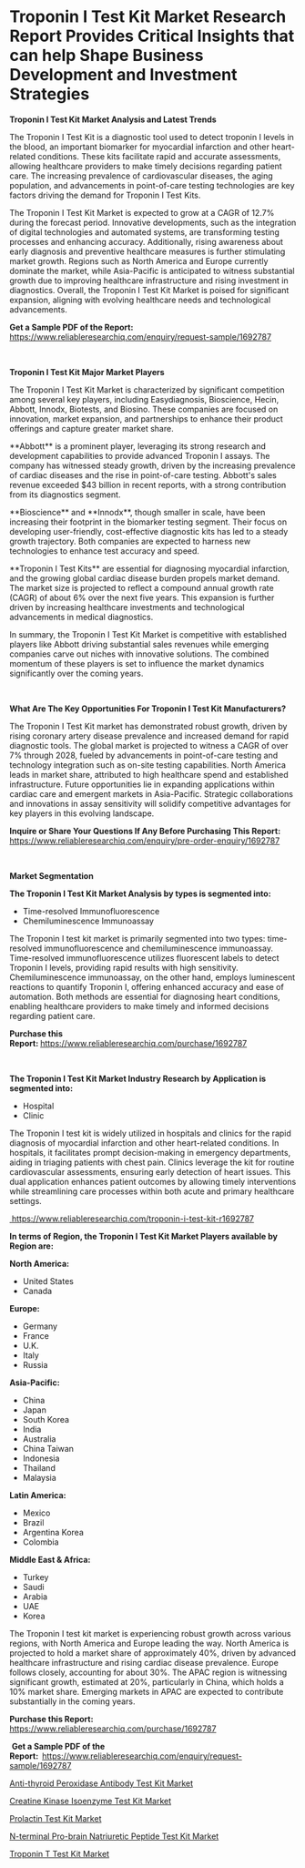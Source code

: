 <p><h1>Troponin I Test Kit Market Research Report Provides Critical Insights that can help Shape Business Development and Investment Strategies</h1></p><p><strong>Troponin I Test Kit Market Analysis and Latest Trends</strong></p>
<p><p>The Troponin I Test Kit is a diagnostic tool used to detect troponin I levels in the blood, an important biomarker for myocardial infarction and other heart-related conditions. These kits facilitate rapid and accurate assessments, allowing healthcare providers to make timely decisions regarding patient care. The increasing prevalence of cardiovascular diseases, the aging population, and advancements in point-of-care testing technologies are key factors driving the demand for Troponin I Test Kits.</p><p>The Troponin I Test Kit Market is expected to grow at a CAGR of 12.7% during the forecast period. Innovative developments, such as the integration of digital technologies and automated systems, are transforming testing processes and enhancing accuracy. Additionally, rising awareness about early diagnosis and preventive healthcare measures is further stimulating market growth. Regions such as North America and Europe currently dominate the market, while Asia-Pacific is anticipated to witness substantial growth due to improving healthcare infrastructure and rising investment in diagnostics. Overall, the Troponin I Test Kit Market is poised for significant expansion, aligning with evolving healthcare needs and technological advancements.</p></p>
<p><strong>Get a Sample PDF of the Report:&nbsp;</strong> <a href="https://www.reliableresearchiq.com/enquiry/request-sample/1692787?utm_campaign=1082&utm_medium=2&utm_source=Github&utm_content=ia&utm_term=27032025&utm_id=troponin-i-test-kit">https://www.reliableresearchiq.com/enquiry/request-sample/1692787</a></p>
<p>&nbsp;</p>
<p><strong>Troponin I Test Kit Major Market Players</strong></p>
<p><p>The Troponin I Test Kit Market is characterized by significant competition among several key players, including Easydiagnosis, Bioscience, Hecin, Abbott, Innodx, Biotests, and Biosino. These companies are focused on innovation, market expansion, and partnerships to enhance their product offerings and capture greater market share.</p><p>**Abbott** is a prominent player, leveraging its strong research and development capabilities to provide advanced Troponin I assays. The company has witnessed steady growth, driven by the increasing prevalence of cardiac diseases and the rise in point-of-care testing. Abbott's sales revenue exceeded $43 billion in recent reports, with a strong contribution from its diagnostics segment.</p><p>**Bioscience** and **Innodx**, though smaller in scale, have been increasing their footprint in the biomarker testing segment. Their focus on developing user-friendly, cost-effective diagnostic kits has led to a steady growth trajectory. Both companies are expected to harness new technologies to enhance test accuracy and speed.</p><p>**Troponin I Test Kits** are essential for diagnosing myocardial infarction, and the growing global cardiac disease burden propels market demand. The market size is projected to reflect a compound annual growth rate (CAGR) of about 6% over the next five years. This expansion is further driven by increasing healthcare investments and technological advancements in medical diagnostics.</p><p>In summary, the Troponin I Test Kit Market is competitive with established players like Abbott driving substantial sales revenues while emerging companies carve out niches with innovative solutions. The combined momentum of these players is set to influence the market dynamics significantly over the coming years.</p></p>
<p>&nbsp;</p>
<p><strong>What Are The Key Opportunities For Troponin I Test Kit Manufacturers?</strong></p>
<p><p>The Troponin I Test Kit market has demonstrated robust growth, driven by rising coronary artery disease prevalence and increased demand for rapid diagnostic tools. The global market is projected to witness a CAGR of over 7% through 2028, fueled by advancements in point-of-care testing and technology integration such as on-site testing capabilities. North America leads in market share, attributed to high healthcare spend and established infrastructure. Future opportunities lie in expanding applications within cardiac care and emergent markets in Asia-Pacific. Strategic collaborations and innovations in assay sensitivity will solidify competitive advantages for key players in this evolving landscape.</p></p>
<p><strong>Inquire or Share Your Questions If Any Before Purchasing This Report:</strong> <a href="https://www.reliableresearchiq.com/enquiry/pre-order-enquiry/1692787?utm_campaign=1082&utm_medium=2&utm_source=Github&utm_content=ia&utm_term=27032025&utm_id=troponin-i-test-kit">https://www.reliableresearchiq.com/enquiry/pre-order-enquiry/1692787</a></p>
<p>&nbsp;</p>
<p><strong>Market Segmentation</strong></p>
<p><strong>The Troponin I Test Kit Market Analysis by types is segmented into:</strong></p>
<p><ul><li>Time-resolved Immunofluorescence</li><li>Chemiluminescence Immunoassay</li></ul></p>
<p><p>The Troponin I test kit market is primarily segmented into two types: time-resolved immunofluorescence and chemiluminescence immunoassay. Time-resolved immunofluorescence utilizes fluorescent labels to detect Troponin I levels, providing rapid results with high sensitivity. Chemiluminescence immunoassay, on the other hand, employs luminescent reactions to quantify Troponin I, offering enhanced accuracy and ease of automation. Both methods are essential for diagnosing heart conditions, enabling healthcare providers to make timely and informed decisions regarding patient care.</p></p>
<p><strong>Purchase this Report:&nbsp;</strong><a href="https://www.reliableresearchiq.com/purchase/1692787?utm_campaign=1082&utm_medium=2&utm_source=Github&utm_content=ia&utm_term=27032025&utm_id=troponin-i-test-kit">https://www.reliableresearchiq.com/purchase/1692787</a></p>
<p>&nbsp;</p>
<p><strong>The Troponin I Test Kit Market Industry Research by Application is segmented into:</strong></p>
<p><ul><li>Hospital</li><li>Clinic</li></ul></p>
<p><p>The Troponin I test kit is widely utilized in hospitals and clinics for the rapid diagnosis of myocardial infarction and other heart-related conditions. In hospitals, it facilitates prompt decision-making in emergency departments, aiding in triaging patients with chest pain. Clinics leverage the kit for routine cardiovascular assessments, ensuring early detection of heart issues. This dual application enhances patient outcomes by allowing timely interventions while streamlining care processes within both acute and primary healthcare settings.</p></p>
<p><a href="https://www.reliableresearchiq.com/troponin-i-test-kit-r1692787?utm_campaign=1082&utm_medium=2&utm_source=Github&utm_content=ia&utm_term=27032025&utm_id=troponin-i-test-kit">&nbsp;https://www.reliableresearchiq.com/troponin-i-test-kit-r1692787</a></p>
<p><strong>In terms of Region, the Troponin I Test Kit Market Players available by Region are:</strong></p>
<p>
    <p> <strong> North America: </strong>
        <ul>
            <li>United States</li>
            <li>Canada</li>
        </ul>
        </p> 
    <p> <strong> Europe: </strong>
        <ul>
            <li>Germany</li>
            <li>France</li>
            <li>U.K.</li>
            <li>Italy</li>
            <li>Russia</li>
        </ul>
        </p> 
    <p> <strong> Asia-Pacific: </strong>
        <ul>
            <li>China</li>
            <li>Japan</li>
            <li>South Korea</li>
            <li>India</li>
            <li>Australia</li>
            <li>China Taiwan</li>
            <li>Indonesia</li>
            <li>Thailand</li>
            <li>Malaysia</li>
        </ul>
        </p> 
    <p> <strong> Latin America: </strong>
        <ul>
            <li>Mexico</li>
            <li>Brazil</li>
            <li>Argentina Korea</li>
            <li>Colombia</li>
        </ul>
        </p> 
    <p> <strong> Middle East & Africa: </strong>
        <ul>
            <li>Turkey</li>
            <li>Saudi</li>
            <li>Arabia</li>
            <li>UAE</li>
            <li>Korea</li>
        </ul>
    </p>
    </p>
<p><p>The Troponin I test kit market is experiencing robust growth across various regions, with North America and Europe leading the way. North America is projected to hold a market share of approximately 40%, driven by advanced healthcare infrastructure and rising cardiac disease prevalence. Europe follows closely, accounting for about 30%. The APAC region is witnessing significant growth, estimated at 20%, particularly in China, which holds a 10% market share. Emerging markets in APAC are expected to contribute substantially in the coming years.</p></p>
<p><strong>Purchase this Report: </strong><a href="https://www.reliableresearchiq.com/purchase/1692787?utm_campaign=1082&utm_medium=2&utm_source=Github&utm_content=ia&utm_term=27032025&utm_id=troponin-i-test-kit">https://www.reliableresearchiq.com/purchase/1692787</a></p>
<p>&nbsp;<strong>Get a Sample PDF of the Report:&nbsp;&nbsp;</strong><a href="https://www.reliableresearchiq.com/enquiry/request-sample/1692787?utm_campaign=1082&utm_medium=2&utm_source=Github&utm_content=ia&utm_term=27032025&utm_id=troponin-i-test-kit">https://www.reliableresearchiq.com/enquiry/request-sample/1692787</a></p>
<p><strong></strong></p>
<p><p><a href="https://github.com/monacaquddus/Market-Research-Report-List-1/blob/main/anti-thyroid-peroxidase-antibody-test-kit-market.md?utm_campaign=1082&utm_medium=2&utm_source=Github&utm_content=ia&utm_term=27032025&utm_id=troponin-i-test-kit">Anti-thyroid Peroxidase Antibody Test Kit Market</a></p><p><a href="https://github.com/aijazdeitzbq/Market-Research-Report-List-1/blob/main/creatine-kinase-isoenzyme-test-kit-market.md?utm_campaign=1082&utm_medium=2&utm_source=Github&utm_content=ia&utm_term=27032025&utm_id=troponin-i-test-kit">Creatine Kinase Isoenzyme Test Kit Market</a></p><p><a href="https://github.com/mgapeak/Market-Research-Report-List-1/blob/main/prolactin-test-kit-market.md?utm_campaign=1082&utm_medium=2&utm_source=Github&utm_content=ia&utm_term=27032025&utm_id=troponin-i-test-kit">Prolactin Test Kit Market</a></p><p><a href="https://github.com/gambokaiohjr/Market-Research-Report-List-1/blob/main/n-terminal-pro-brain-natriuretic-peptide-test-kit-market.md?utm_campaign=1082&utm_medium=2&utm_source=Github&utm_content=ia&utm_term=27032025&utm_id=troponin-i-test-kit">N-terminal Pro-brain Natriuretic Peptide Test Kit Market</a></p><p><a href="https://github.com/owaysusing/Market-Research-Report-List-1/blob/main/troponin-t-test-kit-market.md?utm_campaign=1082&utm_medium=2&utm_source=Github&utm_content=ia&utm_term=27032025&utm_id=troponin-i-test-kit">Troponin T Test Kit Market</a></p></p>